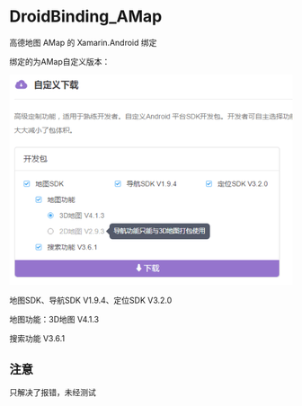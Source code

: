 # DroidBinding_AMap
高德地图 AMap 的 Xamarin.Android 绑定

绑定的为AMap自定义版本：

![自定义版本](./AMap_custom.png)

地图SDK、导航SDK V1.9.4、定位SDK V3.2.0

地图功能：3D地图 V4.1.3

搜索功能 V3.6.1

## 注意
只解决了报错，未经测试
